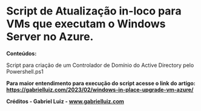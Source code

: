 # Script de Atualização in-loco para VMs que executam o Windows Server no Azure.

**Conteúdos:**

Script para criação de um Controlador de Domínio do Active Directory pelo Powershell.ps1

**Para maior entendimento para execução do script acesse o link do artigo: https://gabrielluiz.com/2023/02/windows-in-place-upgrade-vm-azure/**

**Créditos - Gabriel Luiz - www.gabrielluiz.com**
